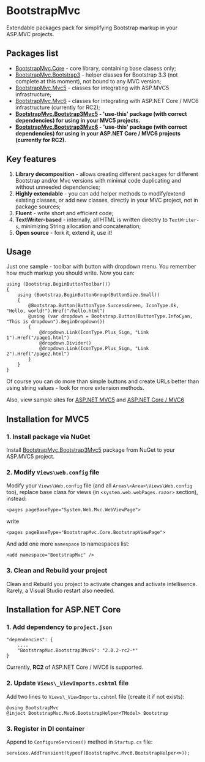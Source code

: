 # BootstrapMvc

Extendable packages pack for simplifying Bootstrap markup in your ASP.MVC projects. 

## Packages list

* [BootstrapMvc.Core](https://www.nuget.org/packages/BootstrapMvc.Core/) - core library, containing base clasess only;
* [BootstrapMvc.Bootstrap3](https://www.nuget.org/packages/BootstrapMvc.Bootstrap3/) - helper classes for Bootstrap 3.3 (not complete at this moment), not bound to any MVC version;
* [BootstrapMvc.Mvc5](https://www.nuget.org/packages/BootstrapMvc.Mvc5/) - classes for integrating with ASP.MVC5 infrastructure;
* [BootstrapMvc.Mvc6](https://www.nuget.org/packages/BootstrapMvc.Mvc6/) - classes for integrating with ASP.NET Core / MVC6 infrastructure (currently for RC2);
* **[BootstrapMvc.Bootstrap3Mvc5](https://www.nuget.org/packages/BootstrapMvc.Bootstrap3Mvc5/) - 'use-this' package (with correct dependencies) for using in your MVC5 projects.**
* **[BootstrapMvc.Bootstrap3Mvc6](https://www.nuget.org/packages/BootstrapMvc.Bootstrap3Mvc6/) - 'use-this' package (with correct dependencies) for using in your ASP.NET Core / MVC6 projects (currently for RC2).**

## Key features

1. **Library decomposition** - allows creating different packages for different Bootstrap and/or Mvc versions with minimal code duplicating and without unneeded dependencies;
2. **Highly extendable** - you can add helper methods to modify/extend existing classes, or add new classes, directly in your MVC project, not in package sources;
3. **Fluent** - write short and efficient code;  
4. **TextWriter-based** - internally, all HTML is written directry to `TextWriter-s`, minimizing String allocation and concatenation;
5. **Open source** - fork it, extend it, use it!

## Usage

Just one sample - toolbar with button with dropdown menu. You remember how much markup you should write. Now you can: 

    using (Bootstrap.BeginButtonToolbar()) 
    {
        using (Bootstrap.BeginButtonGroup(ButtonSize.Small))
        {
            @Bootstrap.Button(ButtonType.SuccessGreen, IconType.Ok, "Hello, world!").Href("/hello.html")
            @using (var dropdown = Bootstrap.Button(ButtonType.InfoCyan, "This is dropdown").BeginDropdown()) 
            {
                @dropdown.Link(IconType.Plus_Sign, "Link 1").Href("/page1.html")
                @dropdown.Divider()
                @dropdown.Link(IconType.Plus_Sign, "Link 2").Href("/page2.html")
            }
        }
    }
    
Of course you can do more than simple buttons and create URLs better than using string values - look for more extension methods.

Also, view sample sites for [ASP.NET MVC5](http://bootstrap3mvc5.azurewebsites.net/) and [ASP.NET Core / MVC6](http://bootstrap3mvc6.azurewebsites.net/)

## Installation for MVC5

### 1. Install package via NuGet

Install [BootstrapMvc.Bootstrap3Mvc5](https://www.nuget.org/packages/BootstrapMvc.Bootstrap3Mvc5/) package from NuGet to your ASP.MVC5 project.

### 2. Modify `Views\web.config` file

Modify your `Views\Web.config` file (and all `Areas\<Area>\Views\Web.config` too), replace base class for views (in `<system.web.webPages.razor>` section), instead:

    <pages pageBaseType="System.Web.Mvc.WebViewPage">

write

    <pages pageBaseType="BootstrapMvc.Core.BootstrapViewPage">

And add one more `namespace` to namespaces list:

    <add namespace="BootstrapMvc" />

### 3. Clean and Rebuild your project

Clean and Rebuild you project to activate changes and activate intellisence. Rarely, a Visual Studio restart also needed.

## Installation for ASP.NET Core

### 1. Add dependency to `project.json`

    "dependencies": {
        ....
        "BootstrapMvc.Bootstrap3Mvc6": "2.0.2-rc2-*"
    }

Currently, **RC2** of ASP.NET Core / MVC6 is supported.

### 2. Update `Views\_ViewImports.cshtml` file

Add two lines to `Views\_ViewImports.cshtml` file (create it if not exists):

    @using BootstrapMvc
    @inject BootstrapMvc.Mvc6.BootstrapHelper<TModel> Bootstrap

### 3. Register in DI container

Append to `ConfigureServices()` method in `Startup.cs` file:
    
    services.AddTransient(typeof(BootstrapMvc.Mvc6.BootstrapHelper<>));
